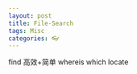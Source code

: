 ```yaml
---
layout: post
title: File-Search
tags: Misc
categories: 👓
---
```



find    高效+简单
whereis
which
locate
